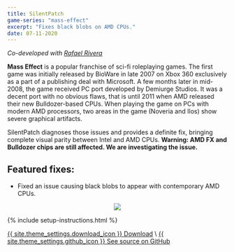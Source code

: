 ```yaml
---
title: SilentPatch
game-series: "mass-effect"
excerpt: "Fixes black blobs on AMD CPUs."
date: 07-11-2020
---
```


*Co-developed with [Rafael Rivera](https://withinrafael.com/)*

**Mass Effect** is a popular franchise of sci-fi roleplaying games. The first game was initially released by BioWare in late 2007 on Xbox 360 exclusively as a part of a publishing deal with Microsoft.
A few months later in mid-2008, the game received PC port developed by Demiurge Studios. It was a decent port with no obvious flaws, that is until 2011 when AMD released their new Bulldozer-based CPUs.
When playing the game on PCs with modern AMD processors, two areas in the game (Noveria and Ilos) show severe graphical artifacts.

SilentPatch diagnoses those issues and provides a definite fix, bringing complete visual parity between Intel and AMD CPUs.
**Warning: AMD FX and Bulldozer chips are still affected. We are investigating the issue.**

## Featured fixes:

* Fixed an issue causing black blobs to appear with contemporary AMD CPUs.

<p class="mod-screenshot" align="center">
<a href="https://i.imgur.com/jc8j6Ax.jpg"><img src="https://i.imgur.com/jc8j6Axl.jpg"></a>
</p>

{% include setup-instructions.html %}

<a href="https://github.com/CookiePLMonster/SilentPatchME/releases/latest/download/SilentPatchME.zip" class="button" role="button">{{ site.theme_settings.download_icon }} Download</a> \\
<a href="https://github.com/CookiePLMonster/SilentPatchME" class="button github" role="button" target="_blank">{{ site.theme_settings.github_icon }} See source on GitHub</a>